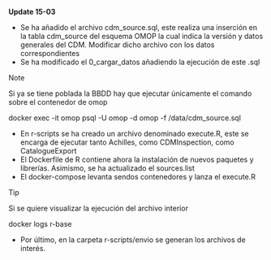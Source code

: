 **Update 15-03**

- Se ha añadido el archivo cdm_source.sql, este realiza una inserción en la tabla cdm_source del esquema OMOP la cual indica la versión y datos generales del CDM. Modificar dicho archivo con los datos correspondientes
- Se ha modificado el 0_cargar_datos añadiendo la ejecución de este .sql
> [!NOTE]
> Si ya se tiene poblada la BBDD hay que ejecutar únicamente el comando sobre el contenedor de omop
>
> docker exec -it omop psql -U omop -d omop -f /data/cdm_source.sql

- En r-scripts se ha creado un archivo denominado execute.R, este se encarga de ejecutar tanto Achilles, como CDMInspection, como CatalogueExport
- El Dockerfile de R contiene ahora la instalación de nuevos paquetes y librerías. Asimismo, se ha actualizado el sources.list
- El docker-compose levanta sendos contenedores y lanza el execute.R
> [!TIP]
> Si se quiere visualizar la ejecución del archivo interior
> 
> docker logs r-base
- Por último, en la carpeta r-scripts/envio se generan los archivos de interés.



